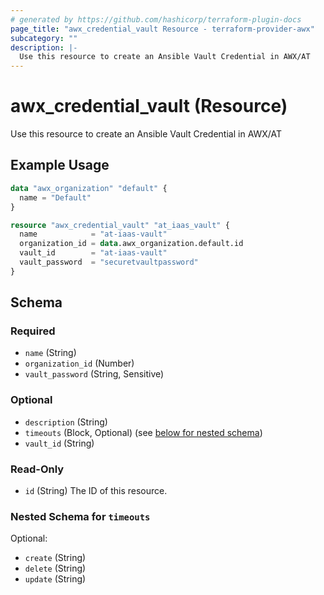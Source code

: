 ```yaml
---
# generated by https://github.com/hashicorp/terraform-plugin-docs
page_title: "awx_credential_vault Resource - terraform-provider-awx"
subcategory: ""
description: |-
  Use this resource to create an Ansible Vault Credential in AWX/AT
---
```


# awx_credential_vault (Resource)

Use this resource to create an Ansible Vault Credential in AWX/AT

## Example Usage

```terraform
data "awx_organization" "default" {
  name = "Default"
}

resource "awx_credential_vault" "at_iaas_vault" {
  name            = "at-iaas-vault"
  organization_id = data.awx_organization.default.id
  vault_id        = "at-iaas-vault"
  vault_password  = "securetvaultpassword"
}
```

<!-- schema generated by tfplugindocs -->
## Schema

### Required

- `name` (String)
- `organization_id` (Number)
- `vault_password` (String, Sensitive)

### Optional

- `description` (String)
- `timeouts` (Block, Optional) (see [below for nested schema](#nestedblock--timeouts))
- `vault_id` (String)

### Read-Only

- `id` (String) The ID of this resource.

<a id="nestedblock--timeouts"></a>
### Nested Schema for `timeouts`

Optional:

- `create` (String)
- `delete` (String)
- `update` (String)
